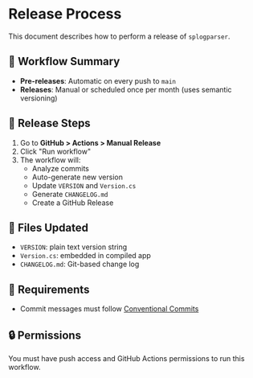 # Release Process

This document describes how to perform a release of `splogparser`.

## 🚧 Workflow Summary

- **Pre-releases**: Automatic on every push to `main`
- **Releases**: Manual or scheduled once per month (uses semantic versioning)

## 🔁 Release Steps

1. Go to **GitHub > Actions > Manual Release**
2. Click "Run workflow"
3. The workflow will:
   - Analyze commits
   - Auto-generate new version
   - Update `VERSION` and `Version.cs`
   - Generate `CHANGELOG.md`
   - Create a GitHub Release

## 📄 Files Updated

- `VERSION`: plain text version string
- `Version.cs`: embedded in compiled app
- `CHANGELOG.md`: Git-based change log

## 📌 Requirements

- Commit messages must follow [Conventional Commits](./ConventionalCommits.md)

## 🔒 Permissions

You must have push access and GitHub Actions permissions to run this workflow.
